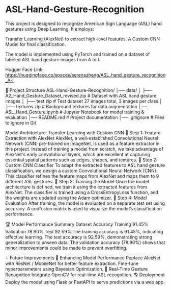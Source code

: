 # ASL-Hand-Gesture-Recognition

This project is designed to recognize American Sign Language (ASL) hand gestures using Deep Learning. It employs:

Transfer Learning (AlexNet) to extract high-level features.
A Custom CNN Model for final classification.

The model is implemented using PyTorch and trained on a dataset of labeled ASL hand gesture images from A to I.

Hugger Face Link:
https://huggingface.co/spaces/serenazheng/ASL_hand_gesture_recognition_A-I

📂 Project Structure
ASL-Hand-Gesture-Recognition/
│── data/
│   ├── A2_Hand_Gesture_Dataset_revised.zip  # Dataset with ASL hand gesture images
│   ├── test.zip  # Test dataset 27 images total, 3 images per class
│   ├── textures.zip  # Background textures for data augmentation
│── ASL_Hand_Gesture.ipynb  # Jupyter Notebook for model training & evaluation
│── README.md  # Project documentation
│── .gitignore  # Files to ignore in Git

Model Architecture: Transfer Learning with Custom CNN
🔹 Step 1: Feature Extraction with AlexNet
AlexNet, a well-established Convolutional Neural Network (CNN) pre-trained on ImageNet, is used as a feature extractor in this project. Instead of training a model from scratch, we take advantage of AlexNet's early convolutional layers, which are excellent at capturing essential spatial patterns such as edges, shapes, and textures.
🔹 Step 2: Custom CNN Classifier
To adapt the extracted features to ASL hand gesture classification, we design a custom Convolutional Neural Network (CNN). This classifier refines the feature maps from AlexNet and maps them to 9 different ASL gestures.
🔹 Step 3: Training the Model
Once the model architecture is defined, we train it using the extracted features from AlexNet. The classifier is trained using a CrossEntropyLoss function, and the weights are updated using the Adam optimizer.
🔹 Step 4: Model Evaluation
After training, the model is evaluated on a separate test set using accuracy. A confusion matrix is used to visualize the model’s classification performance.

🏆 Model Performance Summary
Dataset	Accuracy
Training	91.45%
Validation	78.90%
Test	92.59%
The training accuracy is 91.45%, indicating effective learning.
The test accuracy is 92.59%, demonstrating strong generalization to unseen data.
The validation accuracy (78.90%) shows that minor improvements could be made to prevent overfitting.

💡 Future Improvements
🚀 Enhancing Model Performance
Replace AlexNet with ResNet / MobileNet for better feature extraction.
Fine-tune hyperparameters using Bayesian Optimization.
📸 Real-Time Gesture Recognition
Integrate OpenCV for real-time ASL recognition.
🌎 Deployment
Deploy the model using Flask or FastAPI to serve predictions via a web app.
